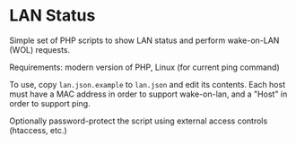 LAN Status
==========

Simple set of PHP scripts to show LAN status and perform wake-on-LAN (WOL) requests.

Requirements: modern version of PHP, Linux (for current ping command)

To use, copy `lan.json.example` to `lan.json` and edit its contents. Each host must have a MAC address in order to support wake-on-lan, and a "Host" in order to support ping.

Optionally password-protect the script using external access controls (htaccess, etc.)

